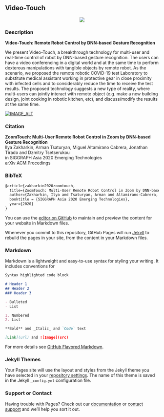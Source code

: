 ## Video-Touch
<p align="center">
  <img src="https://github.com/Arxtage/videotouch.github.io/blob/gh-pages/media/gif0-2.gif?raw=true">
</p>

### Description
**Video-Touch: Remote Robot Control by DNN-based Gesture Recognition**<br/>

We present Video-Touch, a breakthrough technology for multi-user and real-time control of robot by DNN-based gesture recognition. The users can have a video conferencing in a digital world and at the same time to perform dexterous manipulations with tangible objects by remote robot. As the scenario, we proposed the remote robotic COVID-19 test Laboratory to substitute medical assistant working in protective gear in close proximity with infected cells and to considerably reduce the time to receive the test results. The proposed technology suggests a new type of reality, where multi-users can jointly interact with remote object (e.g. make a new building design, joint cooking in robotic kitchen, etc), and discuss/modify the results at the same time.

[![IMAGE_ALT](https://img.youtube.com/vi/F4X4jJwDBy4/0.jpg)](https://www.youtube.com/watch?v=F4X4jJwDBy4)


### Citation
**ZoomTouch: Multi-User Remote Robot Control in Zoom by DNN-based Gesture Recognition**<br/>
Ilya Zakharkin, Arman Tsaturyan, Miguel Altamirano Cabrera, Jonathan Tirado and Dzmitry Tsetserukou<br/>
in SIGGRAPH Asia 2020 Emerging Technologies<br/>
[arXiv](https://arxiv.org/abs/2011.03845)
[ACM Procedings](https://dl.acm.org/doi/10.1145/3415255.3422892)

### BibTeX
```markdown
@article{zakharkin2020zoomtouch,
  title={ZoomTouch: Multi-User Remote Robot Control in Zoom by DNN-based Gesture Recognition},
  author={Zakharkin, Ilya and Tsaturyan, Arman and Altamirano-Cabrera, Miguel and Tirado, Jonathan and Tsetserukou, Dzmitry},
  booktitle = {SIGGRAPH Asia 2020 Emerging Technologies},
  year={2020}
}
```


You can use the [editor on GitHub](https://github.com/Arxtage/videotouch.github.io/edit/gh-pages/index.md) to maintain and preview the content for your website in Markdown files.

Whenever you commit to this repository, GitHub Pages will run [Jekyll](https://jekyllrb.com/) to rebuild the pages in your site, from the content in your Markdown files.

### Markdown

Markdown is a lightweight and easy-to-use syntax for styling your writing. It includes conventions for

```markdown
Syntax highlighted code block

# Header 1
## Header 2
### Header 3

- Bulleted
- List

1. Numbered
2. List

**Bold** and _Italic_ and `Code` text

[Link](url) and ![Image](src)
```

For more details see [GitHub Flavored Markdown](https://guides.github.com/features/mastering-markdown/).

### Jekyll Themes

Your Pages site will use the layout and styles from the Jekyll theme you have selected in your [repository settings](https://github.com/Arxtage/videotouch.github.io/settings/pages). The name of this theme is saved in the Jekyll `_config.yml` configuration file.

### Support or Contact

Having trouble with Pages? Check out our [documentation](https://docs.github.com/categories/github-pages-basics/) or [contact support](https://support.github.com/contact) and we’ll help you sort it out.
